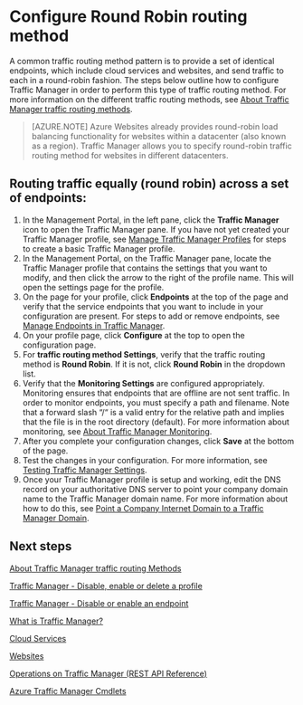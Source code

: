 <properties
   pageTitle="Configure Traffic Manager round robin traffic routing method | Windows Azure"
   description="This article will help you configure round robin load balancing for your Traffic Manager endpoints."
   services="traffic-manager"
   documentationCenter=""
   authors="joaoma"
   manager="adinah"
   editor="tysonn" />
<tags
	ms.service="traffic-manager"
	ms.date="08/19/2015"
	wacn.date=""/>

# Configure Round Robin routing method

A common traffic routing method pattern is to provide a set of identical endpoints, which include cloud services and websites, and send traffic to each in a round-robin fashion. The steps below outline how to configure Traffic Manager in order to perform this type of traffic routing method. For more information on the different traffic routing methods, see [About Traffic Manager traffic routing methods](traffic-manager-load-balancing-methods).

>[AZURE.NOTE] Azure Websites already provides round-robin load balancing functionality for websites within a datacenter (also known as a region). Traffic Manager allows you to specify round-robin traffic routing method for websites in different datacenters.

## Routing traffic equally (round robin) across a set of endpoints:

1. In the Management Portal, in the left pane, click the **Traffic Manager** icon to open the Traffic Manager pane. If you have not yet created your Traffic Manager profile, see [Manage Traffic Manager Profiles](traffic-manager-manage-profiles) for steps to create a basic Traffic Manager profile.
2. In the Management Portal, on the Traffic Manager pane, locate the Traffic Manager profile that contains the settings that you want to modify, and then click the arrow to the right of the profile name. This will open the settings page for the profile.
3. On the page for your profile, click **Endpoints** at the top of the page and verify that the service endpoints that you want to include in your configuration are present. For steps to add or remove endpoints, see [Manage Endpoints in Traffic Manager](traffic-manager-endpoints).
4. On your profile page, click **Configure** at the top to open the configuration page.
5. For **traffic routing method Settings**, verify that the traffic routing method is **Round Robin**. If it is not, click **Round Robin** in the dropdown list.
6. Verify that the **Monitoring Settings** are configured appropriately. Monitoring ensures that endpoints that are offline are not sent traffic. In order to monitor endpoints, you must specify a path and filename. Note that a forward slash “/“ is a valid entry for the relative path and implies that the file is in the root directory (default). For more information about monitoring, see [About Traffic Manager Monitoring](traffic-manager-monitoring).
7. After you complete your configuration changes, click **Save** at the bottom of the page.
8. Test the changes in your configuration. For more information, see [Testing Traffic Manager Settings](traffic-manager-testing-settings).
9. Once your Traffic Manager profile is setup and working, edit the DNS record on your authoritative DNS server to point your company domain name to the Traffic Manager domain name. For more information about how to do this, see [Point a Company Internet Domain to a Traffic Manager Domain](traffic-manager-point-internet-domain).

## Next steps

[About Traffic Manager traffic routing Methods](traffic-manager-load-balancing-methods)

[Traffic Manager - Disable, enable or delete a profile](disable-enable-or-delete-a-profile)

[Traffic Manager - Disable or enable an endpoint](disable-or-enable-an-endpoint)

[What is Traffic Manager?](traffic-manager-overview)

[Cloud Services](https://msdn.microsoft.com/zh-cn/library/jj155995.aspx)

[Websites](/home/features/web-site/)

[Operations on Traffic Manager (REST API Reference)](https://msdn.microsoft.com/zh-cn/library/hh758255.aspx)

[Azure Traffic Manager Cmdlets](https://msdn.microsoft.com/zh-cn/library/dn690250.aspx)
 
